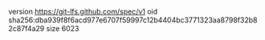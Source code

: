 version https://git-lfs.github.com/spec/v1
oid sha256:dba939f8f6acd977e6707f59997c12b4404bc3771323aa8798f32b82c87f4a29
size 6023
